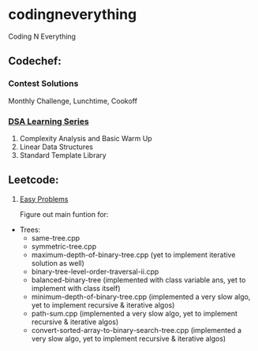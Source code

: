 # codingneverything
Coding N Everything

## Codechef:

### Contest Solutions
Monthly Challenge, Lunchtime, Cookoff

### [DSA Learning Series](https://www.codechef.com/LEARNDSA?itm_campaign=contest_listing)

1) Complexity Analysis and Basic Warm Up
2) Linear Data Structures
3) Standard Template Library


## Leetcode:

1) [Easy Problems](https://leetcode.com/problemset/all/?difficulty=Easy)

   Figure out main funtion for:

* Trees:    
    * same-tree.cpp
    * symmetric-tree.cpp
    * maximum-depth-of-binary-tree.cpp (yet to implement iterative solution as well)
    * binary-tree-level-order-traversal-ii.cpp
    * balanced-binary-tree (implemented with class variable ans, yet to implement with class itself)
    * minimum-depth-of-binary-tree.cpp (implemented a very slow algo, yet to implement recursive & iterative algos)
    * path-sum.cpp (implemented a very slow algo, yet to implement recursive & iterative algos)
    * convert-sorted-array-to-binary-search-tree.cpp (implemented a very slow algo, yet to implement recursive & iterative algos)

    

